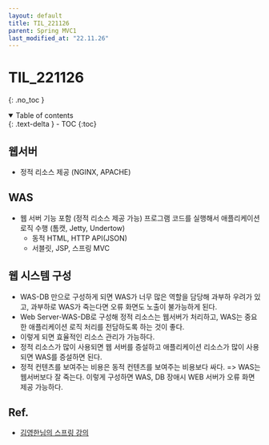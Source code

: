 ```yaml
---
layout: default
title: TIL_221126
parent: Spring MVC1
last_modified_at: "22.11.26"
---
```


# TIL_221126
{: .no_toc }

<details open markdown="block">
  <summary>
    Table of contents
  </summary>
  {: .text-delta }
- TOC
{:toc}
</details>

## 웹서버
- 정적 리소스 제공 (NGINX, APACHE)

## WAS
- 웹 서버 기능 포함 (정적 리소스 제공 가능) 프로그램 코드를 실행해서 애플리케이션 로직 수행 (톰캣, Jetty, Undertow)
    - 동적 HTML, HTTP API(JSON)
    - 서블릿, JSP, 스프링 MVC

## 웹 시스템 구성
- WAS-DB 만으로 구성하게 되면 WAS가 너무 많은 역할을 담당해 과부하 우려가 있고, 과부하로 WAS가 죽는다면 오류 화면도 노출이 불가능하게 된다.
- Web Server-WAS-DB로 구성해 정적 리소스는 웹서버가 처리하고, WAS는 중요한 애플리케이션 로직 처리를 전담하도록 하는 것이 좋다.
- 이렇게 되면 효율적인 리소스 관리가 가능하다.
- 정적 리소스가 많이 사용되면 웹 서버를 증설하고 애플리케이션 리소스가 많이 사용되면 WAS를 증설하면 된다.
- 정적 컨텐츠를 보여주는 비용은 동적 컨텐츠를 보여주는 비용보다 싸다. => WAS는 웹서버보다 잘 죽는다. 이렇게 구성하면 WAS, DB 장애시 WEB 서버가 오류 화면 제공 가능하다.

## Ref.
- <a href="https://www.inflearn.com/course/%EC%8A%A4%ED%94%84%EB%A7%81-mvc-1/dashboard">김영한님의 스프링 강의</a>

